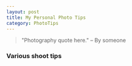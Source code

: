 ```yaml
---
layout: post
title: My Personal Photo Tips
category: PhotoTips
---
```


> "Photography quote here." – By someone

### Various shoot tips
